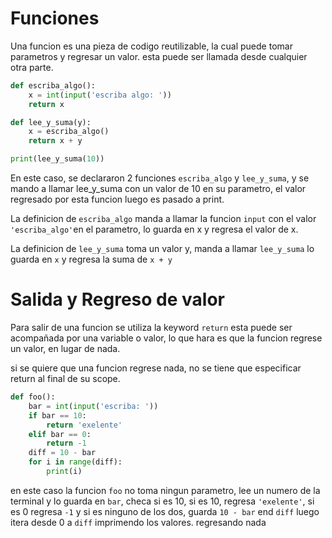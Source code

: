 # Funciones
Una funcion es una pieza de codigo reutilizable, la cual puede tomar parametros y regresar un valor. esta puede ser llamada desde cualquier otra parte.
```python
def escriba_algo():
    x = int(input('escriba algo: '))
    return x

def lee_y_suma(y):
    x = escriba_algo()
    return x + y

print(lee_y_suma(10))
```
En este caso, se declararon 2 funciones `escriba_algo` y `lee_y_suma`, y se mando a llamar lee_y_suma con un valor de 10 en su parametro, el valor regresado por esta funcion luego es pasado a print.

La definicion de `escriba_algo` manda a llamar la funcion `input` con el valor `'escriba_algo'`en el parametro, lo guarda en x y regresa el valor de x. 

La definicion de `lee_y_suma` toma un valor y, manda a llamar `lee_y_suma` lo guarda en `x` y regresa la suma de `x + y`

# Salida y Regreso de valor
Para salir de una funcion se utiliza la keyword `return` esta puede ser acompañada por una variable o valor, lo que hara es que la funcion regrese un valor, en lugar de nada.

si se quiere que una funcion regrese nada, no se tiene que especificar return al final de su scope.

```python
def foo():
    bar = int(input('escriba: '))
    if bar == 10:
        return 'exelente'
    elif bar == 0:
        return -1
    diff = 10 - bar
    for i in range(diff):
        print(i)
```

en este caso la funcion `foo` no toma ningun parametro, lee un numero de la terminal y lo guarda en `bar`, checa si es 10, si es 10, regresa `'exelente'`, si es 0 regresa `-1` y si es ninguno de los dos, guarda `10 - bar` end `diff` luego itera desde 0 a `diff` imprimendo los valores. regresando nada
